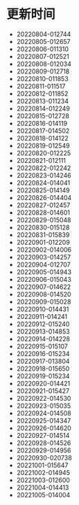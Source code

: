 # 更新时间

* 20220804-012744
* 20220805-012657
* 20220806-011310
* 20220807-012521
* 20220808-012034
* 20220809-012718
* 20220810-011853
* 20220811-011517
* 20220812-011852
* 20220813-011234
* 20220814-012249
* 20220815-012728
* 20220816-014119
* 20220817-014502
* 20220818-014122
* 20220819-012549
* 20220820-012225
* 20220821-012111
* 20220822-012242
* 20220823-014246
* 20220824-014041
* 20220825-014149
* 20220826-014404
* 20220827-012457
* 20220828-014601
* 20220829-015048
* 20220830-015128
* 20220831-015839
* 20220901-012209
* 20220902-014006
* 20220903-014257
* 20220904-012707
* 20220905-014943
* 20220906-015043
* 20220907-014622
* 20220908-014520
* 20220909-015028
* 20220910-014431
* 20220911-014241
* 20220912-015240
* 20220913-014853
* 20220914-014228
* 20220915-015107
* 20220916-015234
* 20220917-013804
* 20220918-015650
* 20220919-015234
* 20220920-014421
* 20220921-015427
* 20220922-014530
* 20220923-015035
* 20220924-014508
* 20220925-014347
* 20220926-014620
* 20220927-014514
* 20220928-014526
* 20220929-014956
* 20220930-020738
* 20221001-015647
* 20221002-014945
* 20221003-012600
* 20221004-014413
* 20221005-014004
